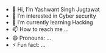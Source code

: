 - 👋 Hi, I’m Yashwant Singh Jugtawat
- 👀 I’m interested in Cyber security
- 🌱 I’m currently learning Hacking
- 📫 How to reach me ...
- 😄 Pronouns: ...
- ⚡ Fun fact: ...

<!---
Yashwant-Singh-Jugtawat-Parlu/Yashwant-Singh-Jugtawat-Parlu is a ✨ special ✨ repository because its `README.md` (this file) appears on your GitHub profile.
You can click the Preview link to take a look at your changes.
--->
